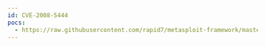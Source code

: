 ```yaml
---
id: CVE-2008-5444
pocs:
  - https://raw.githubusercontent.com/rapid7/metasploit-framework/master/modules/exploits/windows/oracle/osb_ndmp_auth.rb
---
```

